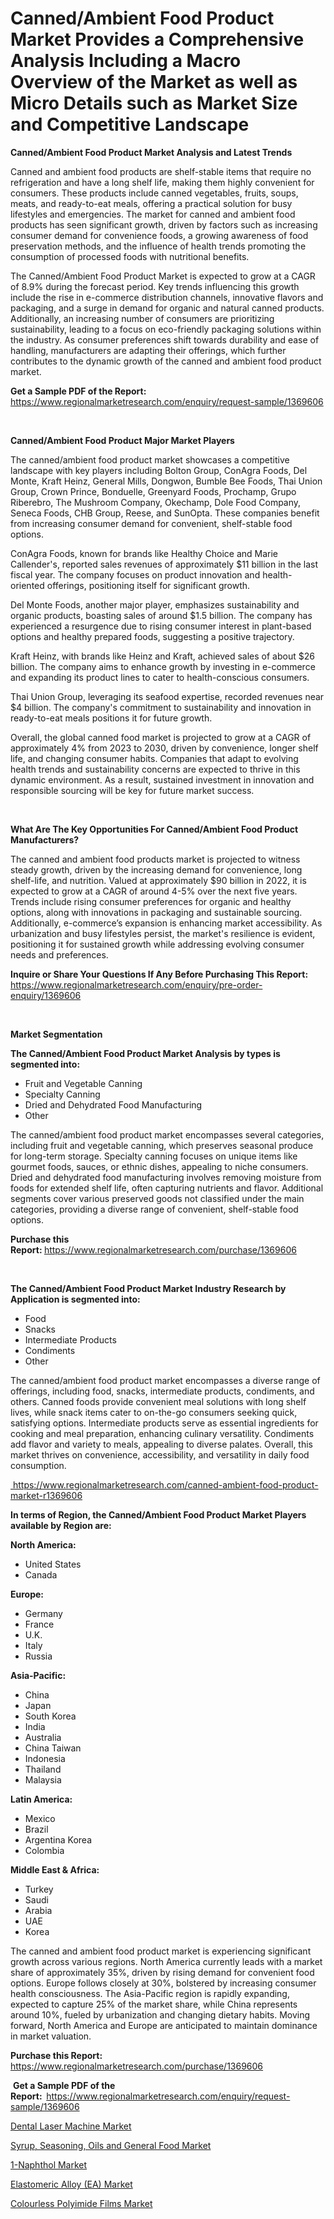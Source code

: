 <p><h1>Canned/Ambient Food Product Market Provides a Comprehensive Analysis Including a Macro Overview of the Market as well as Micro Details such as Market Size and Competitive Landscape</h1></p><p><strong>Canned/Ambient Food Product Market Analysis and Latest Trends</strong></p>
<p><p>Canned and ambient food products are shelf-stable items that require no refrigeration and have a long shelf life, making them highly convenient for consumers. These products include canned vegetables, fruits, soups, meats, and ready-to-eat meals, offering a practical solution for busy lifestyles and emergencies. The market for canned and ambient food products has seen significant growth, driven by factors such as increasing consumer demand for convenience foods, a growing awareness of food preservation methods, and the influence of health trends promoting the consumption of processed foods with nutritional benefits.</p><p>The Canned/Ambient Food Product Market is expected to grow at a CAGR of 8.9% during the forecast period. Key trends influencing this growth include the rise in e-commerce distribution channels, innovative flavors and packaging, and a surge in demand for organic and natural canned products. Additionally, an increasing number of consumers are prioritizing sustainability, leading to a focus on eco-friendly packaging solutions within the industry. As consumer preferences shift towards durability and ease of handling, manufacturers are adapting their offerings, which further contributes to the dynamic growth of the canned and ambient food product market.</p></p>
<p><strong>Get a Sample PDF of the Report:&nbsp;</strong> <a href="https://www.regionalmarketresearch.com/enquiry/request-sample/1369606">https://www.regionalmarketresearch.com/enquiry/request-sample/1369606</a></p>
<p>&nbsp;</p>
<p><strong>Canned/Ambient Food Product Major Market Players</strong></p>
<p><p>The canned/ambient food product market showcases a competitive landscape with key players including Bolton Group, ConAgra Foods, Del Monte, Kraft Heinz, General Mills, Dongwon, Bumble Bee Foods, Thai Union Group, Crown Prince, Bonduelle, Greenyard Foods, Prochamp, Grupo Riberebro, The Mushroom Company, Okechamp, Dole Food Company, Seneca Foods, CHB Group, Reese, and SunOpta. These companies benefit from increasing consumer demand for convenient, shelf-stable food options.</p><p>ConAgra Foods, known for brands like Healthy Choice and Marie Callender's, reported sales revenues of approximately $11 billion in the last fiscal year. The company focuses on product innovation and health-oriented offerings, positioning itself for significant growth.</p><p>Del Monte Foods, another major player, emphasizes sustainability and organic products, boasting sales of around $1.5 billion. The company has experienced a resurgence due to rising consumer interest in plant-based options and healthy prepared foods, suggesting a positive trajectory.</p><p>Kraft Heinz, with brands like Heinz and Kraft, achieved sales of about $26 billion. The company aims to enhance growth by investing in e-commerce and expanding its product lines to cater to health-conscious consumers.</p><p>Thai Union Group, leveraging its seafood expertise, recorded revenues near $4 billion. The company's commitment to sustainability and innovation in ready-to-eat meals positions it for future growth.</p><p>Overall, the global canned food market is projected to grow at a CAGR of approximately 4% from 2023 to 2030, driven by convenience, longer shelf life, and changing consumer habits. Companies that adapt to evolving health trends and sustainability concerns are expected to thrive in this dynamic environment. As a result, sustained investment in innovation and responsible sourcing will be key for future market success.</p></p>
<p>&nbsp;</p>
<p><strong>What Are The Key Opportunities For Canned/Ambient Food Product Manufacturers?</strong></p>
<p><p>The canned and ambient food products market is projected to witness steady growth, driven by the increasing demand for convenience, long shelf-life, and nutrition. Valued at approximately $90 billion in 2022, it is expected to grow at a CAGR of around 4-5% over the next five years. Trends include rising consumer preferences for organic and healthy options, along with innovations in packaging and sustainable sourcing. Additionally, e-commerce’s expansion is enhancing market accessibility. As urbanization and busy lifestyles persist, the market's resilience is evident, positioning it for sustained growth while addressing evolving consumer needs and preferences.</p></p>
<p><strong>Inquire or Share Your Questions If Any Before Purchasing This Report:</strong> <a href="https://www.regionalmarketresearch.com/enquiry/pre-order-enquiry/1369606">https://www.regionalmarketresearch.com/enquiry/pre-order-enquiry/1369606</a></p>
<p>&nbsp;</p>
<p><strong>Market Segmentation</strong></p>
<p><strong>The Canned/Ambient Food Product Market Analysis by types is segmented into:</strong></p>
<p><ul><li>Fruit and Vegetable Canning</li><li>Specialty Canning</li><li>Dried and Dehydrated Food Manufacturing</li><li>Other</li></ul></p>
<p><p>The canned/ambient food product market encompasses several categories, including fruit and vegetable canning, which preserves seasonal produce for long-term storage. Specialty canning focuses on unique items like gourmet foods, sauces, or ethnic dishes, appealing to niche consumers. Dried and dehydrated food manufacturing involves removing moisture from foods for extended shelf life, often capturing nutrients and flavor. Additional segments cover various preserved goods not classified under the main categories, providing a diverse range of convenient, shelf-stable food options.</p></p>
<p><strong>Purchase this Report:&nbsp;</strong><a href="https://www.regionalmarketresearch.com/purchase/1369606">https://www.regionalmarketresearch.com/purchase/1369606</a></p>
<p>&nbsp;</p>
<p><strong>The Canned/Ambient Food Product Market Industry Research by Application is segmented into:</strong></p>
<p><ul><li>Food</li><li>Snacks</li><li>Intermediate Products</li><li>Condiments</li><li>Other</li></ul></p>
<p><p>The canned/ambient food product market encompasses a diverse range of offerings, including food, snacks, intermediate products, condiments, and others. Canned foods provide convenient meal solutions with long shelf lives, while snack items cater to on-the-go consumers seeking quick, satisfying options. Intermediate products serve as essential ingredients for cooking and meal preparation, enhancing culinary versatility. Condiments add flavor and variety to meals, appealing to diverse palates. Overall, this market thrives on convenience, accessibility, and versatility in daily food consumption.</p></p>
<p><a href="https://www.regionalmarketresearch.com/canned-ambient-food-product-market-r1369606">&nbsp;https://www.regionalmarketresearch.com/canned-ambient-food-product-market-r1369606</a></p>
<p><strong>In terms of Region, the Canned/Ambient Food Product Market Players available by Region are:</strong></p>
<p>
    <p> <strong> North America: </strong>
        <ul>
            <li>United States</li>
            <li>Canada</li>
        </ul>
        </p> 
    <p> <strong> Europe: </strong>
        <ul>
            <li>Germany</li>
            <li>France</li>
            <li>U.K.</li>
            <li>Italy</li>
            <li>Russia</li>
        </ul>
        </p> 
    <p> <strong> Asia-Pacific: </strong>
        <ul>
            <li>China</li>
            <li>Japan</li>
            <li>South Korea</li>
            <li>India</li>
            <li>Australia</li>
            <li>China Taiwan</li>
            <li>Indonesia</li>
            <li>Thailand</li>
            <li>Malaysia</li>
        </ul>
        </p> 
    <p> <strong> Latin America: </strong>
        <ul>
            <li>Mexico</li>
            <li>Brazil</li>
            <li>Argentina Korea</li>
            <li>Colombia</li>
        </ul>
        </p> 
    <p> <strong> Middle East & Africa: </strong>
        <ul>
            <li>Turkey</li>
            <li>Saudi</li>
            <li>Arabia</li>
            <li>UAE</li>
            <li>Korea</li>
        </ul>
    </p>
    </p>
<p><p>The canned and ambient food product market is experiencing significant growth across various regions. North America currently leads with a market share of approximately 35%, driven by rising demand for convenient food options. Europe follows closely at 30%, bolstered by increasing consumer health consciousness. The Asia-Pacific region is rapidly expanding, expected to capture 25% of the market share, while China represents around 10%, fueled by urbanization and changing dietary habits. Moving forward, North America and Europe are anticipated to maintain dominance in market valuation.</p></p>
<p><strong>Purchase this Report: </strong><a href="https://www.regionalmarketresearch.com/purchase/1369606">https://www.regionalmarketresearch.com/purchase/1369606</a></p>
<p>&nbsp;<strong>Get a Sample PDF of the Report:&nbsp;&nbsp;</strong><a href="https://www.regionalmarketresearch.com/enquiry/request-sample/1369606">https://www.regionalmarketresearch.com/enquiry/request-sample/1369606</a></p>
<p><strong></strong></p>
<p><p><a href="https://www.linkedin.com/pulse/emerging-opportunities-challenges-global-dental-laser-machine-1vdwf">Dental Laser Machine Market</a></p><p><a href="https://github.com/pizolina/Market-Research-Report-List-6/blob/main/syrup-seasoning-oils-and-general-food-market.md">Syrup, Seasoning, Oils and General Food Market</a></p><p><a href="https://issuu.com/reportprime-2/docs/1-naphthol-market-size-2030.pptx_1433e650d2c82c">1-Naphthol Market</a></p><p><a href="https://issuu.com/reportprime-2/docs/elastomeric-alloy-ea-market-size-20_f2e3f9e5350447">Elastomeric Alloy (EA) Market</a></p><p><a href="https://medium.com/@rolandgurakuqi2006/colourless-polyimide-films-market-investigation-industry-evolution-and-forecast-till-2031-b17c77711d04?postPublishedType=repub">Colourless Polyimide Films Market</a></p></p>